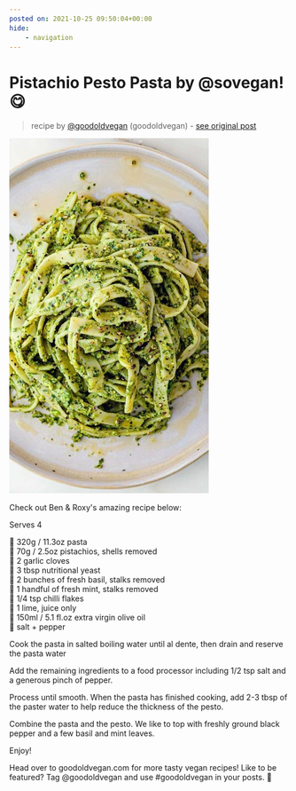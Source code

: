 ```yaml
---
posted on: 2021-10-25 09:50:04+00:00
hide:
    - navigation
---
```


# Pistachio Pesto Pasta by @sovegan! 😋 

> recipe by [@goodoldvegan](https://www.instagram.com/goodoldvegan/) 
(goodoldvegan) - [see original post](https://instagram.com/p/CVcnnBgKVFo)

![](../img/goodoldvegan_25-10-2021_0910.png)

  
Check out Ben & Roxy's amazing recipe below:  
  
Serves 4  
  
🌿 320g / 11.3oz pasta  
🌿 70g / 2.5oz pistachios, shells removed  
🌿 2 garlic cloves  
🌿 3 tbsp nutritional yeast  
🌿 2 bunches of fresh basil, stalks removed  
🌿 1 handful of fresh mint, stalks removed  
🌿 1/4 tsp chilli flakes  
🌿 1 lime, juice only  
🌿 150ml / 5.1 fl.oz extra virgin olive oil  
🌿 salt + pepper  
  
Cook the pasta in salted boiling water until al dente, then drain and reserve the pasta water  
  
Add the remaining ingredients to a food processor including 1/2 tsp salt and a generous pinch of pepper.  
  
Process until smooth. When the pasta has finished cooking, add 2-3 tbsp of the paster water to help reduce the thickness of the pesto.  
  
Combine the pasta and the pesto. We like to top with freshly ground black pepper and a few basil and mint leaves.  
  
Enjoy!  
  
Head over to goodoldvegan.com for more tasty vegan recipes! Like to be featured? Tag @goodoldvegan and use \#goodoldvegan in your posts. 🌱   